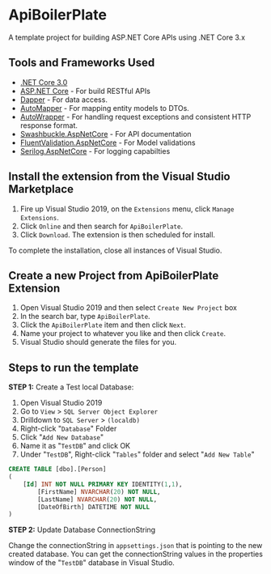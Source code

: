 # ApiBoilerPlate
A template project for building ASP.NET Core APIs using .NET Core 3.x

## Tools and Frameworks Used

* [.NET Core 3.0](https://dotnet.microsoft.com/download/dotnet-core)
* [ASP.NET Core](https://docs.microsoft.com/en-us/aspnet/core/?view=aspnetcore-3.0) - For build RESTful APIs
* [Dapper](https://dapper-tutorial.net/dapper) - For data access.
* [AutoMapper](https://github.com/AutoMapper/AutoMapper) - For mapping entity models to DTOs.
* [AutoWrapper](https://github.com/proudmonkey/AutoWrapper) - For handling request exceptions and consistent HTTP response format.
* [Swashbuckle.AspNetCore](https://github.com/domaindrivendev/Swashbuckle.AspNetCore) - For API documentation
* [FluentValidation.AspNetCore](https://fluentvalidation.net/aspnet) - For Model validations
* [Serilog.AspNetCore](https://github.com/serilog/serilog-aspnetcore) - For logging capabilties

## Install the extension from the Visual Studio Marketplace

1. Fire up Visual Studio 2019, on the `Extensions` menu, click `Manage Extensions`.
2. Click `Online` and then search for `ApiBoilerPlate`.
3. Click `Download`. The extension is then scheduled for install.

To complete the installation, close all instances of Visual Studio.

## Create a new Project from ApiBoilerPlate Extension

1. Open Visual Studio 2019 and then select `Create New Project` box
2. In the search bar, type `ApiBoilerPlate`.
3. Click the `ApiBoilerPlate` item and then click `Next`.
4. Name your project to whatever you like and then click `Create`.
5. Visual Studio should generate the files for you.

## Steps to run the template

**STEP 1:** Create a Test local Database:

1. Open Visual Studio 2019
2. Go to `View` > `SQL Server Object Explorer`
3. Drilldown to `SQL Server` > `(localdb)`
4. Right-click "`Database`" Folder
5. Click "`Add New Database`"
6. Name it as "`TestDB`" and click OK
7. Under "`TestDB`", Right-click "`Tables`" folder and select "`Add New Table`"

```sql
CREATE TABLE [dbo].[Person]
(
	[Id] INT NOT NULL PRIMARY KEY IDENTITY(1,1), 
    	[FirstName] NVARCHAR(20) NOT NULL, 
    	[LastName] NVARCHAR(20) NOT NULL, 
    	[DateOfBirth] DATETIME NOT NULL
)
```

**STEP 2:** Update Database ConnectionString

Change the connectionString in `appsettings.json` that is pointing to the new created database. You can get the connectionString values in the properties window of the "`TestDB`" database in Visual Studio.
